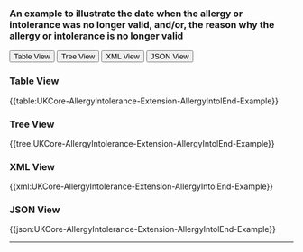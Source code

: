 ### An example to illustrate the date when the allergy or intolerance was no longer valid, and/or, the reason why the allergy or intolerance is no longer valid


<div class="tab">
 <button class="tablinks active" onclick="openTab(event, 'Table View')">Table View</button>
 <button class="tablinks" onclick="openTab(event, 'Tree View')">Tree View</button>
  <button class="tablinks" onclick="openTab(event, 'XML View')">XML View</button>
  <button class="tablinks" onclick="openTab(event, 'JSON View')">JSON View</button>
</div>


<div id="Table View" class="tabcontent" style="display:block">
  <h3>Table View</h3>
{{table:UKCore-AllergyIntolerance-Extension-AllergyIntolEnd-Example}}
</div>

<div id="Tree View" class="tabcontent">
  <h3>Tree View</h3>
{{tree:UKCore-AllergyIntolerance-Extension-AllergyIntolEnd-Example}}
</div>

<div id="XML View" class="tabcontent">
  <h3>XML View</h3>
{{xml:UKCore-AllergyIntolerance-Extension-AllergyIntolEnd-Example}}
</div>

<div id="JSON View" class="tabcontent">
  <h3>JSON View</h3>
{{json:UKCore-AllergyIntolerance-Extension-AllergyIntolEnd-Example}}
</div>

---